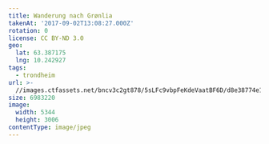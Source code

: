 ```yaml
---
title: Wanderung nach Grønlia
takenAt: '2017-09-02T13:08:27.000Z'
rotation: 0
license: CC BY-ND 3.0
geo:
  lat: 63.387175
  lng: 10.242927
tags:
  - trondheim
url: >-
  //images.ctfassets.net/bncv3c2gt878/5sLFc9vbpFeKdeVaatBF6D/d8e38774e102e1d8789e3863a6b30753/wanderung-nach-grnlia_36197654953_o
size: 6983220
image:
  width: 5344
  height: 3006
contentType: image/jpeg
---
```


